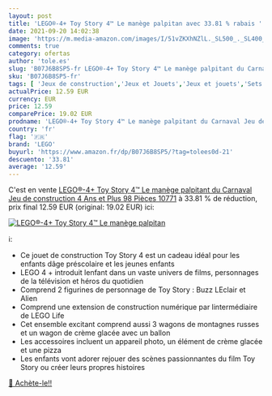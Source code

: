 ```yaml
---
layout: post
title: 'LEGO®-4+ Toy Story 4™ Le manège palpitan avec 33.81 % rabais '
date: 2021-09-20 14:02:38
image: 'https://m.media-amazon.com/images/I/51vZKXhNZlL._SL500_._SL400_.jpg'
comments: true
category: ofertas
author: 'tole.es'
slug: 'B07J6B8SP5-fr LEGO®-4+ Toy Story 4™ Le manège palpitant du Carnaval Jeu...'
sku: 'B07J6B8SP5-fr'
tags: [ 'Jeux de construction','Jeux et Jouets','Jeux et jouets','Sets de jeux de construction','lego', ]
actualPrice: 12.59 EUR
currency: EUR
price: 12.59
comparePrice: 19.02 EUR
prodname: 'LEGO®-4+ Toy Story 4™ Le manège palpitant du Carnaval Jeu de construction  4 Ans et Plus  98 Pièces 10771'
country: 'fr'
flag: '🇫🇷'
brand: 'LEGO'
buyurl: 'https://www.amazon.fr/dp/B07J6B8SP5/?tag=tolees0d-21'
descuento: '33.81'
average: '12.59'
---
```


C'est en vente [LEGO®-4+ Toy Story 4™ Le manège palpitant du Carnaval Jeu de construction  4 Ans et Plus  98 Pièces 10771](https://www.amazon.fr/dp/B07J6B8SP5/?tag=tolees0d-21)  à  33.81 % de réduction, prix final  12.59 EUR (original: 19.02 EUR) ici:

[![LEGO®-4+ Toy Story 4™ Le manège palpitan](https://m.media-amazon.com/images/I/51vZKXhNZlL._SL500_._SL400_.jpg)](https://www.amazon.fr/dp/B07J6B8SP5/?tag=tolees0d-21)

ℹ️:

- Ce jouet de construction Toy Story 4 est un cadeau idéal pour les enfants dâge préscolaire et les jeunes enfants
- LEGO 4 + introduit lenfant dans un vaste univers de films, personnages de la télévision et héros du quotidien
- Comprend 2 figurines de personnage de Toy Story : Buzz LEclair et Alien
- Comprend une extension de construction numérique par lintermédiaire de LEGO Life
- Cet ensemble excitant comprend aussi 3 wagons de montagnes russes et un wagon de crème glacée avec un ballon
- Les accessoires incluent un appareil photo, un élément de crème glacée et une pizza
- Les enfants vont adorer rejouer des scènes passionnantes du film Toy Story ou créer leurs propres histoires

[🛒 Achète-le!!](https://www.amazon.fr/dp/B07J6B8SP5/?tag=tolees0d-21)
